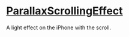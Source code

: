 # [ParallaxScrollingEffect](https://mikeegivieer.github.io/Parallax-Scrolling-Effect/)

A light effect on the iPhone with the scroll.
